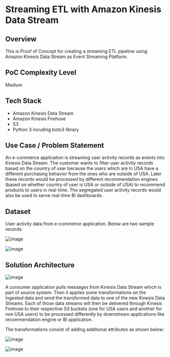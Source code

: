 # Streaming ETL with Amazon Kinesis Data Stream

## Overview

This is Proof of Concept for creating a streaming ETL pipeline using Amazon Kinesis Data Stream as Event Streaming Platform.

## PoC Complexity Level

Medium

## Tech Stack

- Amazon Kinesis Data Stream
- Amazon Kinesis Firehose
- S3
- Python 3 incuding boto3 library

## Use Case / Problem Statement

An e-commerce application is streaming user activity records as events into Kinesis Data Stream. The customer wants to filter user activity records based on the country of user because the users which are in USA have a different purchasing behavior from the ones who are outside of USA. Later these records would be processed by different recommendation engines (based on whether country of user is USA or outside of USA) to recommend products to users in real-time. The segregated user activity records would also be used to serve real-time BI dashboards.

## Dataset

User activity data from e-commerce application. Below are two sample records:

![image](https://github.com/user-attachments/assets/e19e105b-cfc6-43db-ad1a-bf00f6193809)

![image](https://github.com/user-attachments/assets/f99abbcf-757b-457a-aa8c-cc0e6bd7300e)




## Solution Architecture

![image](https://github.com/user-attachments/assets/d1b79003-153b-470f-8afe-cceced63c57a)

A consumer application pulls messages from Kinesis Data Stream which is part of source system. Then it applies some transformations on the ingested data and send the transformed data to one of the new Kinesis Data Streams. Each of those data streams will then be delivered through Kinesis Firehose to their respective S3 buckets (one for USA users and another for non USA users) to be processed differently by downstream applications like recommendation engine or BI application.

The transformations consist of adding additional attributes as shown below:

![image](https://github.com/user-attachments/assets/22b90f6d-8d0f-477e-accd-cdba37db2892)

![image](https://github.com/user-attachments/assets/9155917a-7f59-4fc1-8397-25d655c6f4e5)




